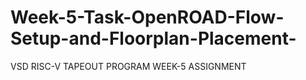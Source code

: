 # Week-5-Task-OpenROAD-Flow-Setup-and-Floorplan-Placement-
VSD RISC-V TAPEOUT PROGRAM WEEK-5 ASSIGNMENT 
